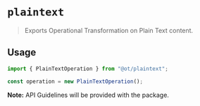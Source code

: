 # `plaintext`

> Exports Operational Transformation on Plain Text content.

## Usage

```ts
import { PlainTextOperation } from "@ot/plaintext";

const operation = new PlainTextOperation();
```

**Note:** API Guidelines will be provided with the package.
